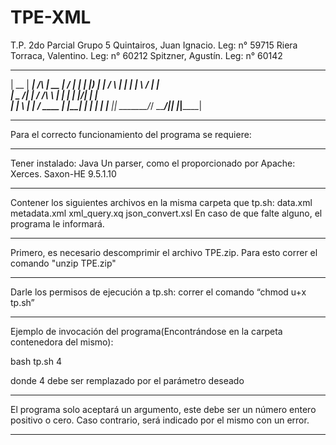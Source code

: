 # TPE-XML
T.P. 2do Parcial
Grupo 5
Quintairos, Juan Ignacio. Leg: n° 59715
Riera Torraca, Valentino. Leg: n° 60212
Spitzner, Agustín. Leg: n° 60142

 _____  ______          _____  __  __ ______ 
|  __ \|  ____|   /\   |  __ \|  \/  |  ____|
| |__) | |__     /  \  | |  | | \  / | |__   
|  _  /|  __|   / /\ \ | |  | | |\/| |  __|  
| | \ \| |____ / ____ \| |__| | |  | | |____ 
|_|  \_\______/_/    \_\_____/|_|  |_|______|

*********************************************************************************************************
Para el correcto funcionamiento del programa se requiere:
*********************************************************************************************************
Tener instalado:
Java
Un parser, como el proporcionado por Apache: Xerces.
Saxon-HE 9.5.1.10
*********************************************************************************************************
Contener los siguientes archivos en la misma carpeta que tp.sh:
data.xml
metadata.xml
xml_query.xq 
json_convert.xsl
En caso de que falte alguno, el programa le informará.
*********************************************************************************************************
Primero, es necesario descomprimir el archivo TPE.zip. Para esto correr el comando "unzip TPE.zip"
*********************************************************************************************************
Darle los permisos de ejecución a tp.sh: correr el comando “chmod u+x tp.sh”
*********************************************************************************************************
Ejemplo de invocación del programa(Encontrándose en la carpeta contenedora del mismo):

bash tp.sh 4

donde 4 debe ser remplazado por el parámetro deseado
*********************************************************************************************************
El programa solo aceptará un argumento, este debe ser un número entero positivo o cero.
Caso contrario, será indicado por el mismo con un error.
*********************************************************************************************************


